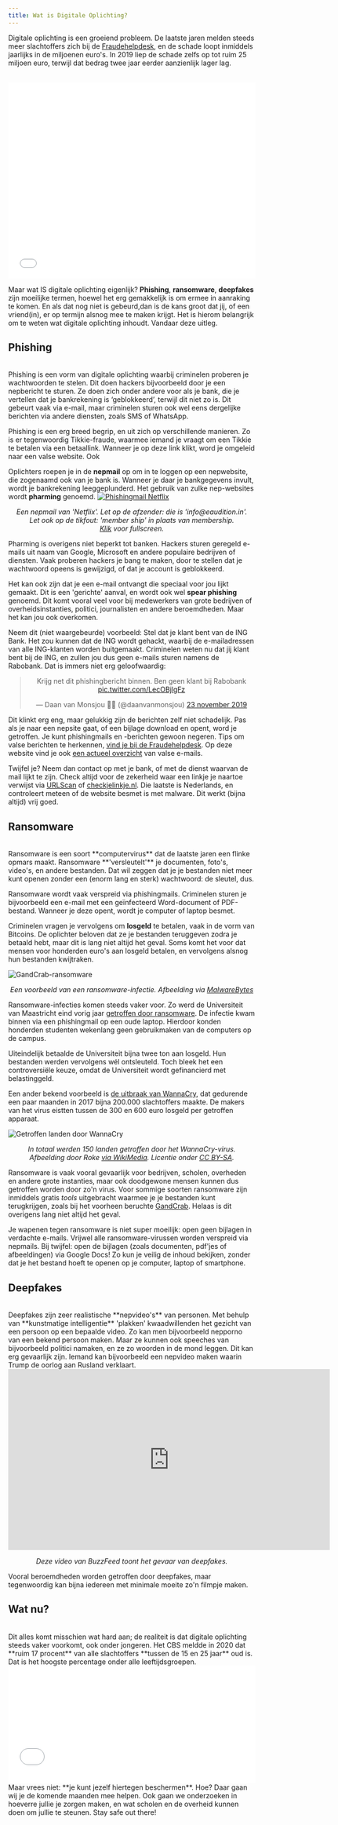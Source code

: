 ```yaml
---
title: Wat is Digitale Oplichting?
---
```

Digitale oplichting is een groeiend probleem. De laatste jaren melden steeds meer slachtoffers zich bij de <a href="https://www.fraudehelpdesk.nl" target="_blank">Fraudehelpdesk</a>, en de schade loopt inmiddels jaarlijks in de miljoenen euro's. In 2019 liep de schade zelfs op tot ruim 25 miljoen euro, terwijl dat bedrag twee jaar eerder aanzienlijk lager lag.

<br>

<iframe title="Totale schade door digitale oplichting in euro's" aria-label="Column Chart" id="datawrapper-chart-lGt5y" src="//datawrapper.dwcdn.net/lGt5y/3/" scrolling="no" frameborder="0" style="width: 0; min-width: 100% !important; border: none;" height="400"></iframe><script type="text/javascript">!function(){"use strict";window.addEventListener("message",function(a){if(void 0!==a.data["datawrapper-height"])for(var e in a.data["datawrapper-height"]){var t=document.getElementById("datawrapper-chart-"+e)||document.querySelector("iframe[src*='"+e+"']");t&&(t.style.height=a.data["datawrapper-height"][e]+"px")}})}();
</script>

<br>

Maar wat IS digitale oplichting eigenlijk? **Phishing**, **ransomware**, **deepfakes** zijn moeilijke termen, hoewel het erg gemakkelijk is om ermee in aanraking te komen. En als dat nog niet is gebeurd,dan is de kans groot dat jij, of een vriend(in), er op termijn alsnog mee te maken krijgt. Het is hierom belangrijk om te weten wat digitale oplichting inhoudt. Vandaar deze uitleg.

## Phishing
<br>
Phishing is een vorm van digitale oplichting waarbij criminelen proberen je wachtwoorden te stelen. Dit doen hackers bijvoorbeeld door je een nepbericht te sturen. Ze doen zich onder andere voor als je bank, die je vertellen dat je bankrekening is ‘geblokkeerd’, terwijl dit niet zo is. Dit gebeurt vaak via e-mail, maar criminelen sturen ook wel eens dergelijke berichten via andere diensten, zoals SMS of WhatsApp.

Phishing is een erg breed begrip, en uit zich op verschillende manieren. Zo is er tegenwoordig Tikkie-fraude, waarmee iemand je vraagt om een Tikkie te betalen via een betaallink. Wanneer je op deze link klikt, word je omgeleid naar een valse website. Ook 

Oplichters roepen je in de **nepmail** op om in te loggen op een nepwebsite, die zogenaamd ook van je bank is. Wanneer je daar je bankgegevens invult, wordt je bankrekening leeggeplunderd. Het gebruik van zulke nep-websites wordt **pharming** genoemd.
<a href="https://i.imgur.com/bWxLBK9.png">
<img src="https://i.imgur.com/bWxLBK9.png" alt="Phishingmail Netflix"></a>
<p align="center"><i>Een nepmail van 'Netflix'. Let op de afzender: die is 'info@eaudition.in'. <br>Let ook op de tikfout: 'member ship' in plaats van membership.<br> <a href="https://i.imgur.com/bWxLBK9.png">Klik</a> voor fullscreen.</i></p>

Pharming is overigens niet beperkt tot banken. Hackers sturen geregeld e-mails uit naam van Google, Microsoft en andere populaire bedrijven of diensten. Vaak proberen hackers je bang te maken, door te stellen dat je wachtwoord opeens is gewijzigd, of dat je account is geblokkeerd.

Het kan ook zijn dat je een e-mail ontvangt die speciaal voor jou lijkt gemaakt. Dit is een 'gerichte' aanval, en wordt ook wel **spear phishing** genoemd. Dit komt vooral veel voor bij medewerkers van grote bedrijven of overheidsinstanties, politici, journalisten en andere beroemdheden. Maar het kan jou ook overkomen.

Neem dit (niet waargebeurde) voorbeeld: Stel dat je klant bent van de ING Bank. Het zou kunnen dat de ING wordt gehackt, waarbij de e-mailadressen van alle ING-klanten worden buitgemaakt. Criminelen weten nu dat jij klant bent bij de ING, en zullen jou dus geen e-mails sturen namens de Rabobank. Dat is immers niet erg geloofwaardig:

<div align="center"><blockquote style ="float: center" class="twitter-tweet" data-lang="nl" data-dnt="true"><p lang="nl" dir="ltr">Krijg net dit phishingbericht binnen. Ben geen klant bij Rabobank <a href="https://t.co/LecOBjlgFz">pic.twitter.com/LecOBjlgFz</a></p>&mdash; Daan van Monsjou 👨‍💻 (@daanvanmonsjou) <a href="https://twitter.com/daanvanmonsjou/status/1198239110227513344?ref_src=twsrc%5Etfw">23 november 2019</a></blockquote> <script async src="https://platform.twitter.com/widgets.js" charset="utf-8"></script></div>

Dit klinkt erg eng, maar gelukkig zijn de berichten zelf niet schadelijk. Pas als je naar een nepsite gaat, of een bijlage download en opent, word je getroffen. Je kunt phishingmails en -berichten gewoon negeren. Tips om valse berichten te herkennen, [vind je bij de Fraudehelpdesk](https://www.fraudehelpdesk.nl/fraude/beoordeel-verdachte-e-mail/). Op deze website vind je ook [een actueel overzicht](https://www.fraudehelpdesk.nl/actueel/valse-emails/) van valse e-mails. 

Twijfel je? Neem dan contact op met je bank, of met de dienst waarvan de mail lijkt te zijn. Check altijd voor de zekerheid waar een linkje je naartoe verwijst via [URLScan](https://urlscan.io/) of [checkjelinkje.nl](https://checkjelinkje.nl/). Die laatste is Nederlands, en controleert meteen of de website besmet is met malware. Dit werkt (bijna altijd) vrij goed.

## Ransomware
<br>
Ransomware is een soort **computervirus** dat de laatste jaren een flinke opmars maakt. Ransomware **'versleutelt'** je documenten, foto's, video's, en andere bestanden. Dat wil zeggen dat je je bestanden niet meer kunt openen zonder een (enorm lang en sterk) wachtwoord: de sleutel, dus.

Ransomware wordt vaak verspreid via phishingmails. Criminelen sturen je bijvoorbeeld een e-mail met een geïnfecteerd Word-document of PDF-bestand. Wanneer je deze opent, wordt je computer of laptop besmet.

Criminelen vragen je vervolgens om **losgeld** te betalen, vaak in de vorm van Bitcoins. De oplichter beloven dat ze je bestanden teruggeven zodra je betaald hebt, maar dit is lang niet altijd het geval. Soms komt het voor dat mensen voor honderden euro's aan losgeld betalen, en vervolgens alsnog hun bestanden kwijtraken.

![GandCrab-ransomware](https://blog.malwarebytes.com/wp-content/uploads/2018/01/GanCrab.png "GandCrab-ransomware")
<p style="text-align: center;"><i>Een voorbeeld van een ransomware-infectie. Afbeelding via <a href="https://www.malwarebytes.com/gandcrab/" target="_blank">MalwareBytes</a></i></p>

Ransomware-infecties komen steeds vaker voor. Zo werd de Universiteit van Maastricht eind vorig jaar <a href="https://www.maastrichtuniversity.nl/um-cyber-attack-symposium-%E2%80%93-lessons-learnt" target = "_blank">getroffen door ransomware</a>. De infectie kwam binnen via een phishingmail op een oude laptop. Hierdoor konden honderden studenten wekenlang geen gebruikmaken van de computers op de campus.

Uiteindelijk betaalde de Universiteit bijna twee ton aan losgeld. Hun bestanden werden vervolgens wél ontsleuteld. Toch bleek het een controversiële keuze, omdat de Universiteit wordt gefinancierd met belastinggeld.

Een ander bekend voorbeeld is [de uitbraak van WannaCry](https://www.wikiwand.com/nl/WannaCry), dat gedurende een paar maanden in 2017 bijna 200.000 slachtoffers maakte. De makers van het virus eistten tussen de 300 en 600 euro losgeld per getroffen apparaat.

![Getroffen landen door WannaCry](https://upload.wikimedia.org/wikipedia/commons/3/3a/Countries_initially_affected_in_WannaCry_ransomware_attack.png)
<p align="center"><i>In totaal werden 150 landen getroffen door het WannaCry-virus.<br>Afbeelding door Roke <a href="https://commons.wikimedia.org/wiki/File:Countries_initially_affected_in_WannaCry_ransomware_attack.png" target="_blank">via WikiMedia</a>. Licentie onder <a href="https://creativecommons.org/licenses/by-sa/3.0" target = "_blank">CC BY-SA</a>.</i></p>

Ransomware is vaak vooral gevaarlijk voor bedrijven, scholen, overheden en andere grote instanties, maar ook doodgewone mensen kunnen dus getroffen worden door zo'n virus. Voor sommige soorten ransomware zijn inmiddels gratis *tools* uitgebracht waarmee je je bestanden kunt terugkrijgen, zoals bij het voorheen beruchte <a href="https://labs.bitdefender.com/2018/10/gandcrab-ransomware-decryption-tool-available-for-free/" target = "_blank">GandCrab</a>. Helaas is dit overigens lang niet altijd het geval.

Je wapenen tegen ransomware is niet super moeilijk: open geen bijlagen in verdachte e-mails. Vrijwel alle ransomware-virussen worden verspreid via nepmails. Bij twijfel: open de bijlagen (zoals documenten, pdf'jes of afbeeldingen) via Google Docs! Zo kun je veilig de inhoud bekijken, zonder dat je het bestand hoeft te openen op je computer, laptop of smartphone.

## Deepfakes
<br>
Deepfakes zijn zeer realistische **nepvideo's** van personen. Met behulp van **kunstmatige intelligentie** 'plakken' kwaadwillenden het gezicht van een persoon op een bepaalde video. Zo kan men bijvoorbeeld nepporno van een bekend persoon maken. Maar ze kunnen ook speeches van bijvoorbeeld politici namaken, en ze zo woorden in de mond leggen. Dit kan erg gevaarlijk zijn. Iemand kan bijvoorbeeld een nepvideo maken waarin Trump de oorlog aan Rusland verklaart.

<iframe width="656" height="369" src="https://www.youtube.com/embed/cQ54GDm1eL0" frameborder="0" allow="accelerometer; autoplay; encrypted-media; gyroscope; picture-in-picture" allowfullscreen></iframe>
<p align="center"><i>Deze video van BuzzFeed toont het gevaar van deepfakes.</i></p>

Vooral beroemdheden worden getroffen door deepfakes, maar tegenwoordig kan bijna iedereen met minimale moeite zo'n filmpje maken.

## Wat nu?
<br>
Dit alles komt misschien wat hard aan; de realiteit is dat digitale oplichting steeds vaker voorkomt, ook onder jongeren. Het CBS meldde in 2020 dat **ruim 17 procent** van alle slachtoffers **tussen de 15 en 25 jaar** oud is. Dat is het hoogste percentage onder alle leeftijdsgroepen.
<br>
<iframe title="Percentage slachtoffers cybercrime" aria-label="Bar Chart" id="datawrapper-chart-RsTy8" src="//datawrapper.dwcdn.net/RsTy8/1/" scrolling="no" frameborder="0" style="width: 0; min-width: 100% !important; border: none;" height="239"></iframe><script type="text/javascript">!function(){"use strict";window.addEventListener("message",function(a){if(void 0!==a.data["datawrapper-height"])for(var e in a.data["datawrapper-height"]){var t=document.getElementById("datawrapper-chart-"+e)||document.querySelector("iframe[src*='"+e+"']");t&&(t.style.height=a.data["datawrapper-height"][e]+"px")}})}();
</script>
<br>
Maar vrees niet: **je kunt jezelf hiertegen beschermen**. Hoe? Daar gaan wij je de komende maanden mee helpen. Ook gaan we onderzoeken in hoeverre jullie je zorgen maken, en wat scholen en de overheid kunnen doen om jullie te steunen. Stay safe out there!
<br>
